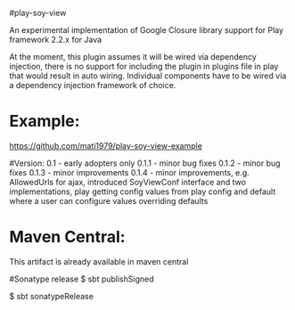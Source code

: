 #play-soy-view

An experimental implementation of Google Closure library support for Play framework 2.2.x for Java

At the moment, this plugin assumes it will be wired via dependency injection, there is no support for including the plugin in plugins file in play that would result in auto wiring.
Individual components have to be wired via a dependency injection framework of choice.

# Example:
https://github.com/mati1979/play-soy-view-example

#Version:
0.1 - early adopters only
0.1.1 - minor bug fixes
0.1.2 - minor bug fixes
0.1.3 - minor improvements
0.1.4 - minor improvements, e.g. AllowedUrls for ajax, introduced SoyViewConf interface and two implementations, play getting config values from play config and default where a user can configure values overriding defaults

# Maven Central:
This artifact is already available in maven central

#Sonatype release
$ sbt publishSigned

$ sbt sonatypeRelease
